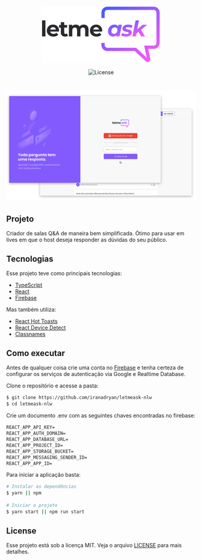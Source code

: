<p align="center">
  <img alt="Letmeask" src=".github/logo.svg">
</p>

<p align="center">
  <img  src="https://img.shields.io/static/v1?label=license&message=MIT&color=8257E5&labelColor=000000" alt="License">   
</p>

<h1 align="center">
  <img alt="Project cover" src=".github/cover.png">
</h1>

## Projeto

Criador de salas Q&A de maneira bem simplificada. Ótimo para usar em lives em que o host deseja responder as dúvidas do seu público.

## Tecnologias

Esse projeto teve como principais tecnologias:

- [TypeScript](https://www.typescriptlang.org/)
- [React](https://reactjs.org)
- [Firebase](https://firebase.google.com/)

Mas também utiliza:
- [React Hot Toasts](https://react-hot-toast.com/)
- [React Device Detect](https://github.com/duskload/react-device-detect)
- [Classnames](https://github.com/JedWatson/classnames)

## Como executar

Antes de qualquer coisa crie uma conta no [Firebase](https://firebase.google.com/) e tenha certeza de configurar os serviços de autenticação via Google e Realtime Database.


Clone o repositório e acesse a pasta:

```bash
$ git clone https://github.com/iranadryan/letmeask-nlw
$ cd letmeask-nlw
```

Crie um documento .env com as seguintes chaves encontradas no firebase:

```dosini
REACT_APP_API_KEY=
REACT_APP_AUTH_DOMAIN=
REACT_APP_DATABASE_URL=
REACT_APP_PROJECT_ID=
REACT_APP_STORAGE_BUCKET=
REACT_APP_MESSAGING_SENDER_ID=
REACT_APP_APP_ID=
```

Para iniciar a aplicação basta:

```bash
# Instalar as dependências
$ yarn || npm

# Iniciar o projeto
$ yarn start || npm run start
```

## License

Esse projeto está sob a licença MIT. Veja o arquivo [LICENSE](LICENSE.md) para mais detalhes.